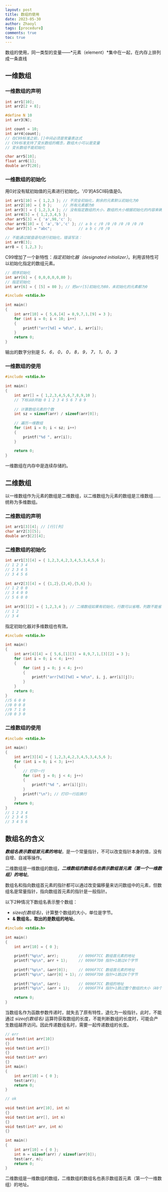 ```yaml
---
layout: post
title: 数组的使用
date: 2023-05-30
author: Zhaoyl
tags: [procedure]
comments: true
toc: true
---
```

数组的使用，同一类型的变量——*元素（element）*集中在一起，在内存上排列成一条直线

## 一维数组

### 一维数组的声明

```c
int arr1[10];
int arr2[2 + 8];

#define N 10
int arr3[N];

int count = 10;
int arr4[count];
// 在C99标准之前，[]中间必须是常量表达式
// C99标准支持了变长数组的概念，数组大小可以是变量
// 变长数组不能初始化

char arr5[10];
float arr6[1];
double arr7[20];
```

### 一维数组的初始化

用0对没有赋初始值的元素进行初始化。'/0'的ASCII码值是0。

```c
int arr1[10] = { 1,2,3 }; // 不完全初始化，剩余的元素默认初始化为0
int arr2[10] = { 0 };     // 所有元素都为0
int arr3[] = { 1,2,3,4 }; // 没有指定数组的大小，数组的大小根据初始化的内容来确定
int arr4[5] = { 1,2,3,4,5 };
char arr5[3] = { 'a',98,'c' };
char arr6[10] = { 'a','b','c' }; // a b c /0 /0 /0 /0 /0 /0 /0
char arr7[5] = "abc";            // a b c /0 /0
 
// 不能通过赋值语句进行初始化，错误写法：
int arr8[3];
arr8 = { 1,2,3 };
```

C99增加了一个新特性：*指定初始化器（designated initializer）*。利用该特性可以初始化指定的数组元素。

```c
// 顺序初始化
int arr[6] = { 0,0,0,0,0,80 };
// 指定初始化
int arr[6] = { [5] = 80 }; // 把arr[5]初始化为80，未初始化的元素都为0
```

```c
#include <stdio.h>
 
int main()
{
	int arr[10] = { 5,6,[4] = 8,9,7,1,[9] = 3 };
	for (int i = 0; i < 10; i++)
	{
		printf("arr[%d] = %d\n", i, arr[i]);
	}
	return 0;
}
```

输出的数字分别是 *5， 6， 0， 0， 8， 9， 7， 1， 0， 3*

### 一维数组的使用

```c
#include <stdio.h>
 
int main()
{
	int arr[] = { 1,2,3,4,5,6,7,8,9,10 };
	// 下标从0开始 0 1 2 3 4 5 6 7 8 9
 
    // 计算数组元素的个数
	int sz = sizeof(arr) / sizeof(arr[0]);
 
    // 遍历一维数组
	for (int i = 0; i < sz; i++)
	{
		printf("%d ", arr[i]);
	}
 
	return 0;
}
```

一维数组在内存中是连续存储的。



## 二维数组

以一维数组作为元素的数组是二维数组，以二维数组为元素的数组是三维数组……统称为多维数组。

### 二维数组的声明

```c
int arr1[3][4]; // [行][列]
char arr2[3][5];
double arr3[2][4];
```

### 二维数组的初始化

```c
int arr1[3][4] = { 1,2,3,4,2,3,4,5,3,4,5,6 };
// 1 2 3 4
// 2 3 4 5
// 3 4 5 6
 
int arr2[3][4] = { {1,2},{3,4},{5,6} };
// 1 2 0 0
// 3 4 0 0
// 5 6 0 0
 
int arr3[][2] = { 1,2,3,4 }; // 二维数组如果有初始化，行数可以省略，列数不能省略
// 1 2
// 3 4
```

指定初始化器对多维数组也有效。

```c
#include <stdio.h>
 
int main()
{
	int arr[4][4] = { 5,6,[1][3] = 8,9,7,1,[3][2] = 3 };
	for (int i = 0; i < 4; i++)
	{
		for (int j = 0; j < 4; j++)
		{
			printf("arr[%d][%d] = %d\n", i, j, arr[i][j]);
		}
	}	
	return 0;
}
//5 6 0 0
//0 0 0 8
//9 7 1 0
//0 0 3 0
```

### 二维数组的使用

```c
#include <stdio.h>
 
int main()
{
	int arr[3][4] = { 1,2,3,4,2,3,4,5,3,4,5,6 };
	for (int i = 0; i < 3; i++)
	{
        // 打印一行
		for (int j = 0; j < 4; j++)
		{
			printf("%d ", arr[i][j]);
		}
		printf("\n"); // 打印一行后换行
	}
	return 0;
}
// 1 2 3 4
// 2 3 4 5
// 3 4 5 6
```

## 数组名的含义

***数组名表示数组首元素的地址***，是一个常量指针，不可以改变指针本身的值，没有自增、自减等操作。

二维数组是一维数组的数组，***二维数组的数组名也表示数组首元素（第一个一维数组）的地址***。 

数组名和指向数组首元素的指针都可以通过改变偏移量来访问数组中的元素，但数组名是常量指针，指向数组首元素的指针是一般指针。

以下2种情况下数组名表示整个数组：

- *sizeof(数组名)*，计算整个数组的大小，单位是字节。
- **& 数组名，取出的是数组的地址**。

```c
#include <stdio.h>
 
int main()
{
	int arr[10] = { 0 };
  
	printf("%p\n", arr);         // 0096F7CC 数组首元素的地址
	printf("%p\n", arr + 1);     // 0096F7D0 指针+1跳过4个字节
	
	printf("%p\n", &arr[0]);     // 0096F7CC 数组首元素的地址
	printf("%p\n", &arr[0] + 1); // 0096F7D0 指针+1跳过4个字节
	
	printf("%p\n", &arr);        // 0096F7CC 数组的地址
	printf("%p\n", &arr + 1);    // 0096F7F4 指针+1跳过整个数组的大小（40个字节）
 
	return 0;
}
```

当数组名作为函数参数传递时，就失去了原有特性，退化为一般指针。此时，不能通过 *sizeof(数组名)*  运算符获取数组的长度，不能判断数组的长度时，可能会产生数组越界访问。因此传递数组名时，需要一起传递数组的长度。

```c
// err
void test(int arr[10])
{}
void test(int arr[])
{}
void test(int* arr)
{}
int main()
{
	int arr[10] = { 0 };
	test(arr);
	return 0;
}
```

```c
// ok
 
void test(int arr[10], int n)
{}
void test(int arr[], int n)
{}
void test(int* arr, int n)
{}
 
int main()
{
	int arr[10] = { 0 };
	int n = sizeof(arr) / sizeof(arr[0]);
	test(arr, n);
	return 0;
}
```

二维数组是一维数组的数组，二维数组的数组名也表示数组首元素（第一个一维数组）的地址。 



